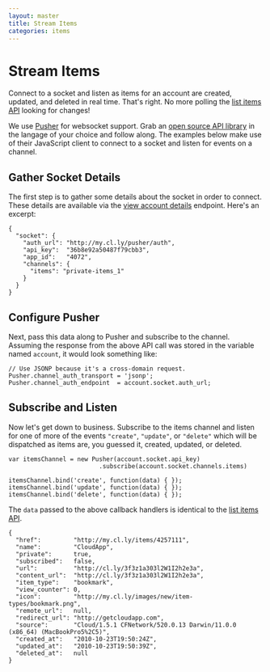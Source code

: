 ```yaml
---
layout: master
title: Stream Items
categories: items
---
```


# Stream Items

Connect to a socket and listen as items for an account are created, updated, and
deleted in real time. That's right. No more polling the
[list items API][list-items] looking for changes!

We use [Pusher] for websocket support. Grab an
[open source API library][pusher-libs] in the langage of your choice and follow
along. The examples below make use of their JavaScript client to connect to a
socket and listen for events on a channel.


## Gather Socket Details

The first step is to gather some details about the socket in order to connect.
These details are available via the [view account details] endpoint. Here's an
excerpt:

    {
      "socket": {
        "auth_url": "http://my.cl.ly/pusher/auth",
        "api_key":  "36b8e92a50487f79cbb3",
        "app_id":   "4072",
        "channels": {
          "items": "private-items_1"
        }
      }
    }


## Configure Pusher

Next, pass this data along to Pusher and subscribe to the channel. Assuming the
response from the above API call was stored in the variable named `account`,
it would look something like:

    // Use JSONP because it's a cross-domain request.
    Pusher.channel_auth_transport = 'jsonp';
    Pusher.channel_auth_endpoint  = account.socket.auth_url;


## Subscribe and Listen

Now let's get down to business. Subscribe to the items channel and listen for
one of more of the events `"create"`, `"update"`, or `"delete"` which will be
dispatched as items are, you guessed it, created, updated, or deleted.

    var itemsChannel = new Pusher(account.socket.api_key)
                             .subscribe(account.socket.channels.items)

    itemsChannel.bind('create', function(data) { });
    itemsChannel.bind('update', function(data) { });
    itemsChannel.bind('delete', function(data) { });

The `data` passed to the above callback handlers is identical to the
[list items API][list-items].

    {
      "href":         "http://my.cl.ly/items/4257111",
      "name":         "CloudApp",
      "private":      true,
      "subscribed":   false,
      "url":          "http://cl.ly/3f3z1a303l2W1I2h2e3a",
      "content_url":  "http://cl.ly/3f3z1a303l2W1I2h2e3a",
      "item_type":    "bookmark",
      "view_counter": 0,
      "icon":         "http://my.cl.ly/images/new/item-types/bookmark.png",
      "remote_url":   null,
      "redirect_url": "http://getcloudapp.com",
      "source":       "Cloud/1.5.1 CFNetwork/520.0.13 Darwin/11.0.0 (x86_64) (MacBookPro5%2C5)",
      "created_at":   "2010-10-23T19:50:24Z",
      "updated_at":   "2010-10-23T19:50:39Z",
      "deleted_at":   null
    }



[list-items]: /list-items
[pusher]: http://pusherapp.com
[pusher-libs]: http://pusherapp.com/docs/libraries
[pusher-docs]: http://pusherapp.com/docs
[view account details]: /view-account-details

